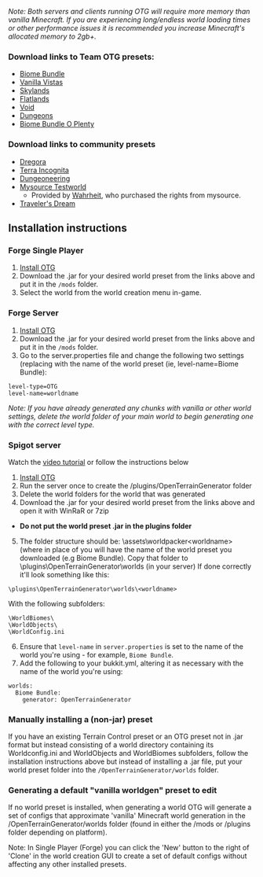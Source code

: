 _Note: Both servers and clients running OTG will require more memory than vanilla Minecraft. If you are experiencing long/endless world loading times or other performance issues it is recommended you increase Minecraft's allocated memory to 2gb+._

### Download links to Team OTG presets:
* [Biome Bundle](https://minecraft.curseforge.com/projects/biome-bundle)
* [Vanilla Vistas](https://www.curseforge.com/minecraft/mc-mods/vanilla-vistas)
* [Skylands](https://minecraft.curseforge.com/projects/otg-skylands?gameCategorySlug=mc-mods&projectID=265901)
* [Flatlands](https://minecraft.curseforge.com/projects/otg-flatlands?gameCategorySlug=mc-mods&projectID=265902)
* [Void](https://minecraft.curseforge.com/projects/otg-the-void?gameCategorySlug=mc-mods&projectID=265903)
* [Dungeons](https://www.curseforge.com/minecraft/mc-mods/otg-dungeons)
* [Biome Bundle O Plenty](https://www.curseforge.com/minecraft/mc-mods/biome-bundle-o-plenty)

### Download links to community presets

* [Dregora](https://www.curseforge.com/minecraft/mc-mods/dregora)
* [Terra Incognita](https://www.curseforge.com/minecraft/mc-mods/terra-incognita)
* [Dungeoneering](https://drive.google.com/file/d/1weNLc3frosh-Na2HvPs9mugcU1wFKaSX/view)
* [Mysource Testworld](https://mega.nz/#!XMYiwBxa!7CECuNUUGT30O3zA1ik3x1vcnQmzPskFc-mbbxFZU-M)
  * Provided by [Wahrheit](https://github.com/SXRWahrheit), who purchased the rights from mysource.
* [Traveler's Dream](https://www.curseforge.com/minecraft/mc-mods/travelers-dream)

## Installation instructions

### Forge Single Player

1. [Install OTG](/OpenTerrainGenerator/installation/installing-otg)
2. Download the .jar for your desired world preset from the links above and put it in the `/mods` folder.
3. Select the world from the world creation menu in-game.

### Forge Server

1. [Install OTG](/OpenTerrainGenerator/installation/installing-otg)
2. Download the .jar for your desired world preset from the links above and put it in the `/mods` folder.
3. Go to the server.properties file and change the following two settings (replacing <worldname> with the name of the world preset (ie, level-name=Biome Bundle):

```
level-type=OTG
level-name=worldname
```
_Note: If you have already generated any chunks with vanilla or other world settings, delete the world folder of your main world to begin generating one with the correct level type._

### Spigot server

Watch the [video tutorial](https://youtu.be/3n0bFhnFERE) or follow the instructions below

1. [Install OTG](/OpenTerrainGenerator/installation/installing-otg)
2. Run the server once to create the /plugins/OpenTerrainGenerator folder
3. Delete the world folders for the world that was generated
4. Download the .jar for your desired world preset from the links above and open it with WinRaR or 7zip 
  * **Do not put the world preset .jar in the plugins folder**
5. The folder structure should be: \assets\worldpacker\<worldname> (where in place of <worldname> you will have the name of the world preset you downloaded (e.g Biome Bundle). Copy that folder to \plugins\OpenTerrainGenerator\worlds (in your server) If done correctly it'll look something like this:
```
\plugins\OpenTerrainGenerator\worlds\<worldname>
```
With the following subfolders:
```
\WorldBiomes\
\WorldObjects\
\WorldConfig.ini
```
6. Ensure that `level-name` in `server.properties` is set to the name of the world you're using - for example, `Biome Bundle`.
7. Add the following to your bukkit.yml, altering it as necessary with the name of the world you're using:
```
worlds:
  Biome Bundle:
    generator: OpenTerrainGenerator
```

### Manually installing a (non-jar) preset

If you have an existing Terrain Control preset or an OTG preset not in .jar format but instead consisting of a world directory containing its Worldconfig.ini and WorldObjects and WorldBiomes subfolders, follow the installation instructions above but instead of installing a .jar file, put your world preset folder into the `/OpenTerrainGenerator/worlds` folder.

### Generating a default "vanilla worldgen" preset to edit

If no world preset is installed, when generating a world OTG will generate a set of configs that approximate 'vanilla' Minecraft world generation in the /OpenTerrainGenerator/worlds folder (found in either the /mods or /plugins folder depending on platform).

Note: In Single Player (Forge) you can click the 'New' button to the right of 'Clone' in the world creation GUI to create a set of default configs without affecting any other installed presets.
